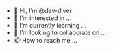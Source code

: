 - 👋 Hi, I’m @dev-diver
- 👀 I’m interested in ...
- 🌱 I’m currently learning ...
- 💞️ I’m looking to collaborate on ...
- 📫 How to reach me ...

<!---
dev-diver/dev-diver is a ✨ special ✨ repository because its `README.md` (this file) appears on your GitHub profile.
You can click the Preview link to take a look at your changes.
--->
